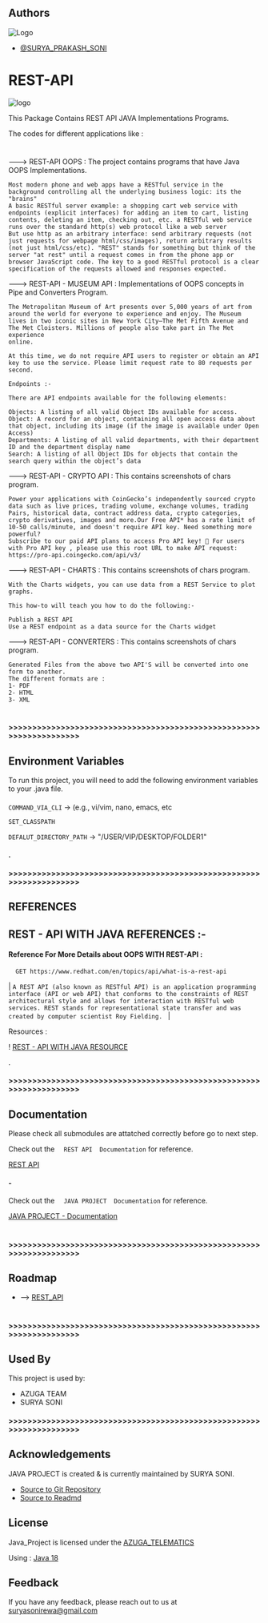 
## Authors

 ![Logo](https://encrypted-tbn0.gstatic.com/images?q=tbn:ANd9GcS9qzkfZj5Byl-fqX8ulbBUNM8IkMOWHG4icw&usqp=CAU) 
- [@SURYA_PRAKASH_SONI](https://github.com/11suryasoni)


###
# REST-API
![logo](https://www.mindinventory.com/blog/wp-content/uploads/2021/09/rest-api-model-1.png)

This Package Contains REST API JAVA Implementations Programs. 

The codes for different applications like :
#
---> REST-API OOPS : The project contains programs that have Java OOPS Implementations.
    
    Most modern phone and web apps have a RESTful service in the background controlling all the underlying business logic: its the "brains"
    A basic RESTful server example: a shopping cart web service with endpoints (explicit interfaces) for adding an item to cart, listing 
    contents, deleting an item, checking out, etc. a RESTful web service runs over the standard http(s) web protocol like a web server
    But use http as an arbitrary interface: send arbitrary requests (not just requests for webpage html/css/images), return arbitrary results
    (not just html/css/etc). "REST" stands for something but think of the server "at rest" until a request comes in from the phone app or 
    browser JavaScript code. The key to a good RESTful protocol is a clear specification of the requests allowed and responses expected.

---> REST-API - MUSEUM API : Implementations of OOPS concepts in Pipe and Converters Program.
    
    The Metropolitan Museum of Art presents over 5,000 years of art from around the world for everyone to experience and enjoy. The Museum 
    lives in two iconic sites in New York City—The Met Fifth Avenue and The Met Cloisters. Millions of people also take part in The Met experience 
    online.
    
    At this time, we do not require API users to register or obtain an API key to use the service. Please limit request rate to 80 requests per 
    second.

    Endpoints :-

    There are API endpoints available for the following elements:

    Objects: A listing of all valid Object IDs available for access.
    Object: A record for an object, containing all open access data about that object, including its image (if the image is available under Open 
    Access)
    Departments: A listing of all valid departments, with their department ID and the department display name
    Search: A listing of all Object IDs for objects that contain the search query within the object’s data


---> REST-API - CRYPTO API  : This contains screenshots of chars program.
    
    Power your applications with CoinGecko’s independently sourced crypto data such as live prices, trading volume, exchange volumes, trading
    Pairs, historical data, contract address data, crypto categories, crypto derivatives, images and more.Our Free API* has a rate limit of 
    10-50 calls/minute, and doesn't require API key. Need something more powerful? 
    Subscribe to our paid API plans to access Pro API key! 🔑 For users with Pro API key , please use this root URL to make API request: 
    https://pro-api.coingecko.com/api/v3/

---> REST-API - CHARTS  : This contains screenshots of chars program.
    
    With the Charts widgets, you can use data from a REST Service to plot graphs.

    This how-to will teach you how to do the following:-

    Publish a REST API
    Use a REST endpoint as a data source for the Charts widget


---> REST-API - CONVERTERS  : This contains screenshots of chars program.
    
    Generated Files from the above two API'S will be converted into one form to another.
    The different formats are :
    1- PDF
    2- HTML
    3- XML

#
#### 
#### >>>>>>>>>>>>>>>>>>>>>>>>>>>>>>>>>>>>>>>>>>>>>>>>>>>>>>>>>>>>>>>>>>>> 

###
## Environment Variables

To run this project, you will need to add the following environment variables to your .java file.

#### 

`COMMAND_VIA_CLI` -> (e.g., vi/vim, nano, emacs, etc

`SET_CLASSPATH`

`DEFALUT_DIRECTORY_PATH` -> "/USER/VIP/DESKTOP/FOLDER1"

#### . 
#### >>>>>>>>>>>>>>>>>>>>>>>>>>>>>>>>>>>>>>>>>>>>>>>>>>>>>>>>>>>>>>>>>>>>

###
## REFERENCES 

## REST - API WITH JAVA  REFERENCES :-

#### Reference For More Details about OOPS WITH REST-API :

```http
  GET https://www.redhat.com/en/topics/api/what-is-a-rest-api
```

| `A REST API (also known as RESTful API) is an application programming interface (API or web API) that conforms to the constraints of REST architectural style and allows for interaction with RESTful web services. REST stands for representational state transfer and was created by computer scientist Roy Fielding. ` |


Resources :

! [REST - API WITH JAVA RESOURCE ](https://www.redhat.com/en/topics/api/what-is-a-rest-api)


.
#### >>>>>>>>>>>>>>>>>>>>>>>>>>>>>>>>>>>>>>>>>>>>>>>>>>>>>>>>>>>>>>>>>>>>


###
## Documentation

Please check all submodules are attatched correctly before go to next step.


Check out the `   REST API  Documentation ` for reference.


[REST API ](https://www.redhat.com/en/topics/api/what-is-a-rest-api)

#### -

Check out the `   JAVA PROJECT  Documentation ` for reference.


[JAVA PROJECT - Documentation](https://drive.google.com/drive/folders/1RCN67jBB6xIvA_OXu2jypxYDOoWSeSpY?usp=sharing)

#### 
#

#### >>>>>>>>>>>>>>>>>>>>>>>>>>>>>>>>>>>>>>>>>>>>>>>>>>>>>>>>>>>>>>>>>>>>
###
## Roadmap

-   -->  [REST_API](https://github.com/11suryasoni/JavaTraining/tree/development/RestApi)

#### 
#
#### >>>>>>>>>>>>>>>>>>>>>>>>>>>>>>>>>>>>>>>>>>>>>>>>>>>>>>>>>>>>>>>>>>>>
### 
## Used By

This project is used by:

- AZUGA TEAM
- SURYA SONI


#### >>>>>>>>>>>>>>>>>>>>>>>>>>>>>>>>>>>>>>>>>>>>>>>>>>>>>>>>>>>>>>>>>>>>
###
## Acknowledgements

JAVA PROJECT is created & is currently maintained by SURYA SONI.


 - [Source to Git Repository](https://github.com/11suryasoni/JavaTraining)
 - [Source to Readmd](https://github.com/11suryasoni/JavaTraining)
 
###
## License

Java_Project is licensed under the [AZUGA_TELEMATICS](https://www.azuga.com/) 

Using : [Java 18 ](https://www.java.com/en/)


###
## Feedback

If you have any feedback, please reach out to us at suryasonirewa@gmail.com

